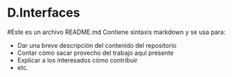 # D.Interfaces
#Este es un archivo README.md
Contiene sintaxis markdown y se usa para:
* Dar una breve descripción del contenido del repositorio
* Contar cómo sacar provecho del trabajo aquí presente
* Explicar a los interesados cómo contribuir
* etc.
